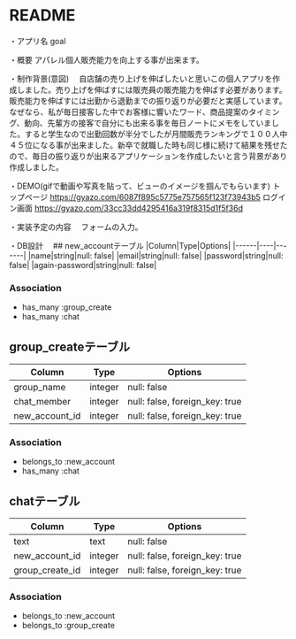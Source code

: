 # README

・アプリ名
goal

・概要
アパレル個人販売能力を向上する事が出来ます。

・制作背景(意図)
　自店舗の売り上げを伸ばしたいと思いこの個人アプリを作成しました。売り上げを伸ばすには販売員の販売能力を伸ばす必要があります。販売能力を伸ばすには出勤から退勤までの振り返りが必要だと実感しています。なぜなら、私が毎日接客した中でお客様に響いたワード、商品提案のタイミング、動向、先輩方の接客で自分にも出来る事を毎日ノートにメモをしていました。すると学生なので出勤回数が半分でしたが月間販売ランキングで１００人中４５位になる事が出来ました。新卒で就職した時も同じ様に続けて結果を残せたので、毎日の振り返りが出来るアプリケーションを作成したいと言う背景があり作成しました。
 
・DEMO(gifで動画や写真を貼って、ビューのイメージを掴んでもらいます)
トップページ
https://gyazo.com/6087f895c5775e757565f123f73943b5
ログイン画面
https://gyazo.com/33cc33dd4295416a319f8315d1f5f36d
  
・実装予定の内容
　フォームの入力。
 
・DB設計
　## new_accountテーブル
|Column|Type|Options|
|------|----|-------|
|name|string|null: false|
|email|string|null: false|
|password|string|null: false|
|again-password|string|null: false|
### Association
- has_many :group_create
- has_many :chat

## group_createテーブル
|Column|Type|Options|
|------|----|-------|
|group_name|integer|null: false|
|chat_member|integer|null: false, foreign_key: true|
|new_account_id|integer|null: false, foreign_key: true|
### Association
- belongs_to :new_account
- has_many :chat

## chatテーブル
|Column|Type|Options|
|------|----|-------|
|text|text|null: false|
|new_account_id|integer|null: false, foreign_key: true|
|group_create_id|integer|null: false, foreign_key: true|
### Association
- belongs_to :new_account
- belongs_to :group_create
